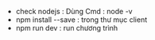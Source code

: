 - check nodejs : Dùng Cmd : node -v
- npm install --save : trong thư mục client
- npm run dev : run chương trình
